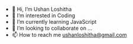 - 👋 Hi, I’m Ushan Loshitha
- 👀 I’m interested in Coding
- 🌱 I’m currently learning JavaScript
- 💞️ I’m looking to collaborate on ...
- 📫 How to reach me ushanloshitha@gmail.com

<!---
UshanLoshitha/UshanLoshitha is a ✨ special ✨ repository because its `README.md` (this file) appears on your GitHub profile.
You can click the Preview link to take a look at your changes.
--->
